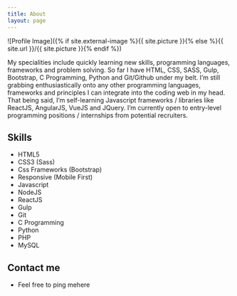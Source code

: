 ```yaml
---
title: About
layout: page
---
```

![Profile Image]({% if site.external-image %}{{ site.picture }}{% else %}{{ site.url }}/{{ site.picture }}{% endif %})

<p>My specialities include quickly learning new skills, programming languages, frameworks and problem solving. So far I have HTML, CSS, SASS, Gulp, Bootstrap, C Programming, Python and Git/Github under my belt. I’m still grabbing enthusiastically onto any other programming languages, frameworks and principles I can integrate into the coding web in my head. That being said, I’m self-learning Javascript frameworks / libraries like ReactJS, AngularJS, VueJS and JQuery. I’m currently open to entry-level programming positions / internships from potential recruiters.</p>

<h2>Skills</h2>

<ul class="skill-list">
	<li>HTML5</li>
	<li>CSS3 (Sass)</li>
	<li>Css Frameworks (Bootstrap)</li>
	<li>Responsive (Mobile First)</li>
	<li>Javascript</li>
	<li>NodeJS</li>
	<li>ReactJS</li>
	<li>Gulp</li>
	<li>Git</li>
	<li>C Programming</li>
	<li>Python</li>
	<li>PHP</li>
	<li>MySQL</li>	
	
</ul>

<h2>Contact me</h2>

<ul>
	<li>Feel free to ping me<a href="mailto:mail@abinbabu.in"></a>here</li>

</ul>
